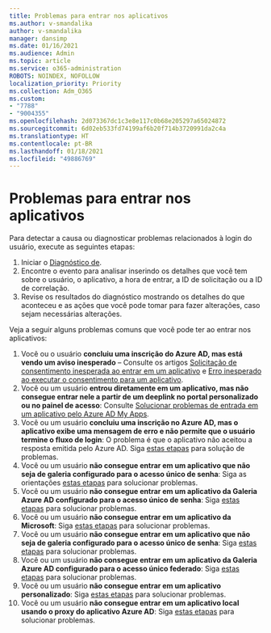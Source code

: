 ```yaml
---
title: Problemas para entrar nos aplicativos
ms.author: v-smandalika
author: v-smandalika
manager: dansimp
ms.date: 01/16/2021
ms.audience: Admin
ms.topic: article
ms.service: o365-administration
ROBOTS: NOINDEX, NOFOLLOW
localization_priority: Priority
ms.collection: Adm_O365
ms.custom:
- "7788"
- "9004355"
ms.openlocfilehash: 2d073367dc1c3e8e117c0b68e205297a65024872
ms.sourcegitcommit: 6d02eb533fd74199af6b20f714b3720991da2c4a
ms.translationtype: HT
ms.contentlocale: pt-BR
ms.lasthandoff: 01/18/2021
ms.locfileid: "49886769"
---
```

# <a name="issues-signing-in-to-applications"></a>Problemas para entrar nos aplicativos

Para detectar a causa ou diagnosticar problemas relacionados à login do usuário, execute as seguintes etapas:

1. Iniciar o [Diagnóstico de](https://ms.portal.azure.com/#blade/Microsoft_AAD_IAM/ActiveDirectoryMenuBlade/diagnose/symptomId/ms_aad_dxp_signin_caDiagnoseAndSolveSummarySymptom).
2. Encontre o evento para analisar inserindo os detalhes que você tem sobre o usuário, o aplicativo, a hora de entrar, a ID de solicitação ou a ID de correlação.
3. Revise os resultados do diagnóstico mostrando os detalhes do que aconteceu e as ações que você pode tomar para fazer alterações, caso sejam necessárias alterações.

Veja a seguir alguns problemas comuns que você pode ter ao entrar nos aplicativos:

1. Você ou o usuário **concluiu uma inscrição do Azure AD, mas está vendo um aviso inesperado** – Consulte os artigos [Solicitação de consentimento inesperada ao entrar em um aplicativo](https://docs.microsoft.com/azure/active-directory/manage-apps/application-sign-in-unexpected-user-consent-prompt) e [Erro inesperado ao executar o consentimento para um aplicativo](https://docs.microsoft.com/azure/active-directory/manage-apps/application-sign-in-unexpected-user-consent-error).
2. Você ou um usuário **entrou diretamente em um aplicativo, mas não consegue entrar nele a partir de um deeplink no portal personalizado ou no painel de acesso**: Consulte [Solucionar problemas de entrada em um aplicativo pelo Azure AD My Apps](https://docs.microsoft.com/azure/active-directory/manage-apps/application-sign-in-other-problem-access-panel).
3. Você ou um usuário **concluiu uma inscrição no Azure AD, mas o aplicativo exibe uma mensagem de erro e não permite que o usuário termine o fluxo de login**: O problema é que o aplicativo não aceitou a resposta emitida pelo Azure AD. Siga [estas etapas](https://docs.microsoft.com/azure/active-directory/application-sign-in-problem-application-error) para solução de problemas.
4. Você ou um usuário **não consegue entrar em um aplicativo que não seja de galeria configurado para o acesso único de senha**: Siga as orientações [estas etapas](https://docs.microsoft.com/azure/active-directory/manage-apps/troubleshoot-password-based-sso) para solucionar problemas.
5. Você ou um usuário **não consegue entrar em um aplicativo da Galeria Azure AD configurado para o acesso único de senha**: Siga [estas etapas](https://docs.microsoft.com/azure/active-directory/manage-apps/troubleshoot-password-based-sso) para solucionar problemas.
6. Você ou um usuário **não consegue entrar em um aplicativo da Microsoft**: Siga [estas etapas](https://docs.microsoft.com/azure/active-directory/manage-apps/application-sign-in-problem-first-party-microsoft) para solucionar problemas.
7. Você ou um usuário **não consegue entrar em um aplicativo que não seja de galeria configurado para o acesso único de senha**: Siga [estas etapas](https://docs.microsoft.com/azure/active-directory/application-sign-in-problem-federated-sso-non-gallery) para solucionar problemas.
8. Você ou um usuário **não consegue entrar em um aplicativo da Galeria Azure AD configurado para o acesso único federado**: Siga [estas etapas](https://docs.microsoft.com/azure/active-directory/manage-apps/application-sign-in-problem-federated-sso-gallery) para solucionar problemas.
9. Você ou um usuário **não consegue entrar em um aplicativo personalizado**: Siga [estas etapas](https://docs.microsoft.com/azure/active-directory/manage-apps/application-sign-in-problem-federated-sso-gallery) para solucionar problemas.
10. Você ou um usuário **não consegue entrar em um aplicativo local usando o proxy do aplicativo Azure AD**: Siga [estas etapas](https://docs.microsoft.com/azure/active-directory/manage-apps/application-sign-in-problem-on-premises-application-proxy) para solucionar problemas.

